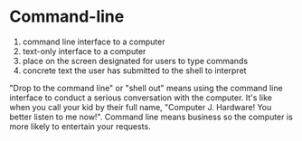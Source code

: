 # Command-line

1. command line interface to a computer
2. text-only interface to a computer
3. place on the screen designated for users to type commands
4. concrete text the user has submitted to the shell to interpret

"Drop to the command line" or "shell out" means using the command line interface to conduct a serious conversation with the computer. It's like when you call your kid by their full name, "Computer J. Hardware! You better listen to me now!". Command line means business so the computer is more likely to entertain your requests.
